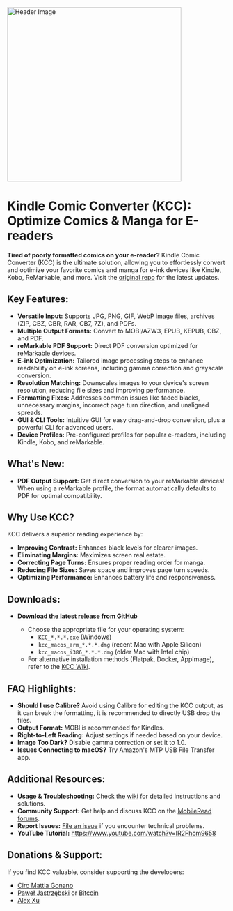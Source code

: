 <img src="header.jpg" alt="Header Image" width="400">

# Kindle Comic Converter (KCC): Optimize Comics & Manga for E-readers

**Tired of poorly formatted comics on your e-reader?** Kindle Comic Converter (KCC) is the ultimate solution, allowing you to effortlessly convert and optimize your favorite comics and manga for e-ink devices like Kindle, Kobo, ReMarkable, and more. Visit the [original repo](https://github.com/ciromattia/kcc) for the latest updates.

## Key Features:

*   **Versatile Input:** Supports JPG, PNG, GIF, WebP image files, archives (ZIP, CBZ, CBR, RAR, CB7, 7Z), and PDFs.
*   **Multiple Output Formats:** Convert to MOBI/AZW3, EPUB, KEPUB, CBZ, and PDF.
*   **reMarkable PDF Support:** Direct PDF conversion optimized for reMarkable devices.
*   **E-ink Optimization:** Tailored image processing steps to enhance readability on e-ink screens, including gamma correction and grayscale conversion.
*   **Resolution Matching:** Downscales images to your device's screen resolution, reducing file sizes and improving performance.
*   **Formatting Fixes:** Addresses common issues like faded blacks, unnecessary margins, incorrect page turn direction, and unaligned spreads.
*   **GUI & CLI Tools:** Intuitive GUI for easy drag-and-drop conversion, plus a powerful CLI for advanced users.
*   **Device Profiles:** Pre-configured profiles for popular e-readers, including Kindle, Kobo, and reMarkable.

## What's New:

*   **PDF Output Support:** Get direct conversion to your reMarkable devices! When using a reMarkable profile, the format automatically defaults to PDF for optimal compatibility.

## Why Use KCC?

KCC delivers a superior reading experience by:

*   **Improving Contrast:** Enhances black levels for clearer images.
*   **Eliminating Margins:** Maximizes screen real estate.
*   **Correcting Page Turns:** Ensures proper reading order for manga.
*   **Reducing File Sizes:** Saves space and improves page turn speeds.
*   **Optimizing Performance:** Enhances battery life and responsiveness.

## Downloads:

*   **[Download the latest release from GitHub](https://github.com/ciromattia/kcc/releases)**

    *   Choose the appropriate file for your operating system:
        *   `KCC_*.*.*.exe` (Windows)
        *   `kcc_macos_arm_*.*.*.dmg` (recent Mac with Apple Silicon)
        *   `kcc_macos_i386_*.*.*.dmg` (older Mac with Intel chip)
    *   For alternative installation methods (Flatpak, Docker, AppImage), refer to the [KCC Wiki](https://github.com/ciromattia/kcc/wiki/Installation).

## FAQ Highlights:

*   **Should I use Calibre?** Avoid using Calibre for editing the KCC output, as it can break the formatting, it is recommended to directly USB drop the files.
*   **Output Format:** MOBI is recommended for Kindles.
*   **Right-to-Left Reading:** Adjust settings if needed based on your device.
*   **Image Too Dark?** Disable gamma correction or set it to 1.0.
*   **Issues Connecting to macOS?** Try Amazon's MTP USB File Transfer app.

## Additional Resources:

*   **Usage & Troubleshooting:** Check the [wiki](https://github.com/ciromattia/kcc/wiki/) for detailed instructions and solutions.
*   **Community Support:** Get help and discuss KCC on the [MobileRead forums](http://www.mobileread.com/forums/showthread.php?t=207461).
*   **Report Issues:** [File an issue](https://github.com/ciromattia/kcc/issues/new) if you encounter technical problems.
*   **YouTube Tutorial:** https://www.youtube.com/watch?v=IR2Fhcm9658

## Donations & Support:

If you find KCC valuable, consider supporting the developers:

*   [Ciro Mattia Gonano](https://www.paypal.com/cgi-bin/webscr?cmd=_s-xclick&hosted_button_id=D8WNYNPBGDAS2)
*   [Paweł Jastrzębski](https://www.paypal.com/cgi-bin/webscr?cmd=_s-xclick&hosted_button_id=YTTJ4LK2JDHPS) or  [Bitcoin](https://jastrzeb.ski/donate/)
*   [Alex Xu](https://ko-fi.com/Q5Q41BW8HS)